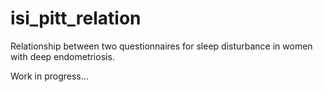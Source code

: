 # isi_pitt_relation
Relationship between two questionnaires for sleep disturbance in women with deep endometriosis.

Work in progress...
